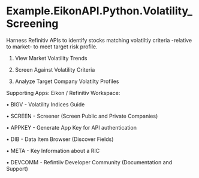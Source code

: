 # Example.EikonAPI.Python.Volatility_Screening

Harness Refinitiv APIs to identify stocks matching volatiltiy criteria -relative to market- to meet target risk profile.

1) View Market Volatility Trends

2) Screen Against Volatility Criteria

3) Analyze Target Company Volatilty Profiles



Supporting Apps: Eikon / Refinitiv Workspace:

• BIGV - Volatility Indices Guide

• SCREEN - Screener (Screen Public and Private Companies)

• APPKEY - Generate App Key for API authentication

• DIB - Data Item Browser (Discover Fields)

• META - Key Information about a RIC

• DEVCOMM - Refintiiv Developer Community (Documentation and Support)
